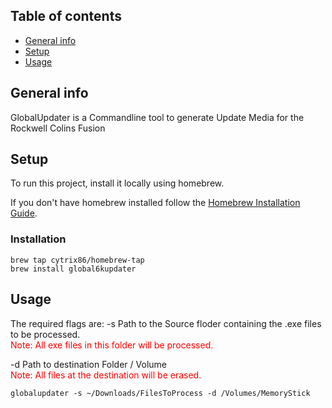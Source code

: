 ## Table of contents
* [General info](#general-info)
* [Setup](#setup)
* [Usage](#usage)

## General info
GlobalUpdater is a Commandline tool to generate Update Media for the Rockwell Colins Fusion 
	

## Setup
To run this project, install it locally using homebrew.

If you don't have homebrew installed follow the [Homebrew Installation Guide](http://brew.sh).

### Installation
```
brew tap cytrix86/homebrew-tap
brew install global6kupdater
```

## Usage

The required flags are:
-s  Path to the Source floder containing the .exe files to be processed. <br />
    <span style="color:red">Note: All exe files in this folder will be processed.</span>

-d Path to destination Folder / Volume <br />
    <span style="color:red">Note: All files at the destination will be erased.</span>

```
globalupdater -s ~/Downloads/FilesToProcess -d /Volumes/MemoryStick
```
